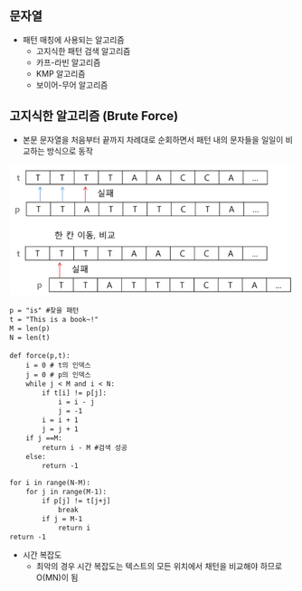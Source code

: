 ## 문자열

+ 패턴 매칭에 사용되는 알고리즘
  + 고지식한 패턴 검색 알고리즘
  + 카프-라빈 알고리즘
  + KMP 알고리즘
  + 보이어-무어 알고리즘



## 고지식한 알고리즘 (Brute Force)

+ 본문 문자열을 처음부터 끝까지 차례대로 순회하면서 패턴 내의 문자들을 일일이 비교하는 방식으로 동작

![image-20211209164232573](01_고지식한알고리즘.assets/image-20211209164232573.png)

```
p = "is" #찾을 패턴
t = "This is a book~!"
M = len(p)
N = len(t)

def force(p,t):
	i = 0 # t의 인덱스
	j = 0 # p의 인덱스
	while j < M and i < N:
		if t[i] != p[j]:
		 	i = i - j
			j = -1
		i = i + 1
		j = j + 1
	if j ==M:
		return i - M #검색 성공
    else:
    	return -1
```

```
for i in range(N-M):
	for j in range(M-1):
		if p[j] != t[j+j]
			break
		if j = M-1
			return i
return -1
```



+ 시간 복잡도
  + 최악의 경우 시간 복잡도는 텍스트의 모든 위치에서 채턴을 비교해야 하므로 O(MN)이 됨